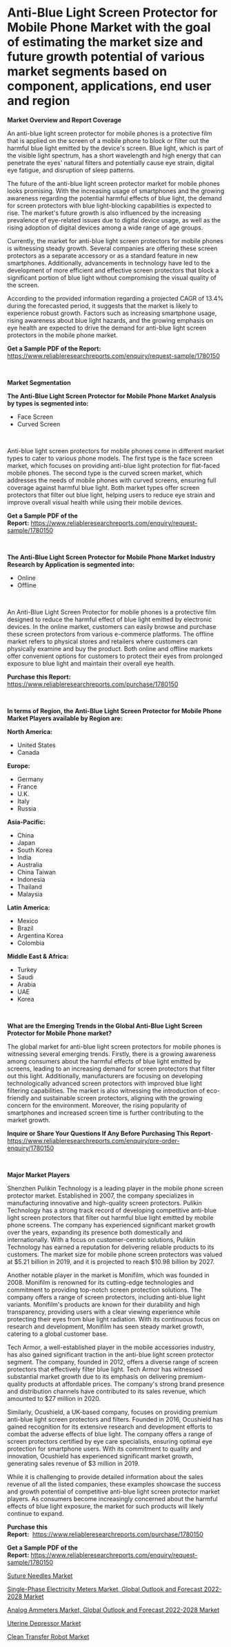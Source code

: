 <p><h1>Anti-Blue Light Screen Protector for Mobile Phone Market with the goal of estimating the market size and future growth potential of various market segments based on component, applications, end user and region</h1></p><p><strong>Market Overview and Report Coverage</strong></p>
<p><p>An anti-blue light screen protector for mobile phones is a protective film that is applied on the screen of a mobile phone to block or filter out the harmful blue light emitted by the device's screen. Blue light, which is part of the visible light spectrum, has a short wavelength and high energy that can penetrate the eyes' natural filters and potentially cause eye strain, digital eye fatigue, and disruption of sleep patterns.</p><p>The future of the anti-blue light screen protector market for mobile phones looks promising. With the increasing usage of smartphones and the growing awareness regarding the potential harmful effects of blue light, the demand for screen protectors with blue light-blocking capabilities is expected to rise. The market's future growth is also influenced by the increasing prevalence of eye-related issues due to digital device usage, as well as the rising adoption of digital devices among a wide range of age groups.</p><p>Currently, the market for anti-blue light screen protectors for mobile phones is witnessing steady growth. Several companies are offering these screen protectors as a separate accessory or as a standard feature in new smartphones. Additionally, advancements in technology have led to the development of more efficient and effective screen protectors that block a significant portion of blue light without compromising the visual quality of the screen.</p><p>According to the provided information regarding a projected CAGR of 13.4% during the forecasted period, it suggests that the market is likely to experience robust growth. Factors such as increasing smartphone usage, rising awareness about blue light hazards, and the growing emphasis on eye health are expected to drive the demand for anti-blue light screen protectors in the mobile phone market.</p></p>
<p><strong>Get a Sample PDF of the Report:</strong> <a href="https://www.reliableresearchreports.com/enquiry/request-sample/1780150">https://www.reliableresearchreports.com/enquiry/request-sample/1780150</a></p>
<p>&nbsp;</p>
<p><strong>Market Segmentation</strong></p>
<p><strong>The Anti-Blue Light Screen Protector for Mobile Phone Market Analysis by types is segmented into:</strong></p>
<p><ul><li>Face Screen</li><li>Curved Screen</li></ul></p>
<p>&nbsp;</p>
<p><p>Anti-blue light screen protectors for mobile phones come in different market types to cater to various phone models. The first type is the face screen market, which focuses on providing anti-blue light protection for flat-faced mobile phones. The second type is the curved screen market, which addresses the needs of mobile phones with curved screens, ensuring full coverage against harmful blue light. Both market types offer screen protectors that filter out blue light, helping users to reduce eye strain and improve overall visual health while using their mobile devices.</p></p>
<p><strong>Get a Sample PDF of the Report:</strong>&nbsp;<a href="https://www.reliableresearchreports.com/enquiry/request-sample/1780150">https://www.reliableresearchreports.com/enquiry/request-sample/1780150</a></p>
<p>&nbsp;</p>
<p><strong>The Anti-Blue Light Screen Protector for Mobile Phone Market Industry Research by Application is segmented into:</strong></p>
<p><ul><li>Online</li><li>Offline</li></ul></p>
<p>&nbsp;</p>
<p><p>An Anti-Blue Light Screen Protector for mobile phones is a protective film designed to reduce the harmful effect of blue light emitted by electronic devices. In the online market, customers can easily browse and purchase these screen protectors from various e-commerce platforms. The offline market refers to physical stores and retailers where customers can physically examine and buy the product. Both online and offline markets offer convenient options for customers to protect their eyes from prolonged exposure to blue light and maintain their overall eye health.</p></p>
<p><strong>Purchase this Report:</strong>&nbsp; <a href="https://www.reliableresearchreports.com/purchase/1780150">https://www.reliableresearchreports.com/purchase/1780150</a></p>
<p>&nbsp;</p>
<p><strong>In terms of Region, the Anti-Blue Light Screen Protector for Mobile Phone Market Players available by Region are:</strong></p>
<p>
    <p> <strong> North America: </strong>
        <ul>
            <li>United States</li>
            <li>Canada</li>
        </ul>
        </p> 
    <p> <strong> Europe: </strong>
        <ul>
            <li>Germany</li>
            <li>France</li>
            <li>U.K.</li>
            <li>Italy</li>
            <li>Russia</li>
        </ul>
        </p> 
    <p> <strong> Asia-Pacific: </strong>
        <ul>
            <li>China</li>
            <li>Japan</li>
            <li>South Korea</li>
            <li>India</li>
            <li>Australia</li>
            <li>China Taiwan</li>
            <li>Indonesia</li>
            <li>Thailand</li>
            <li>Malaysia</li>
        </ul>
        </p> 
    <p> <strong> Latin America: </strong>
        <ul>
            <li>Mexico</li>
            <li>Brazil</li>
            <li>Argentina Korea</li>
            <li>Colombia</li>
        </ul>
        </p> 
    <p> <strong> Middle East & Africa: </strong>
        <ul>
            <li>Turkey</li>
            <li>Saudi</li>
            <li>Arabia</li>
            <li>UAE</li>
            <li>Korea</li>
        </ul>
    </p>
    </p>
<p>&nbsp;</p>
<p><strong>What are the Emerging Trends in the Global Anti-Blue Light Screen Protector for Mobile Phone market?</strong></p>
<p><p>The global market for anti-blue light screen protectors for mobile phones is witnessing several emerging trends. Firstly, there is a growing awareness among consumers about the harmful effects of blue light emitted by screens, leading to an increasing demand for screen protectors that filter out this light. Additionally, manufacturers are focusing on developing technologically advanced screen protectors with improved blue light filtering capabilities. The market is also witnessing the introduction of eco-friendly and sustainable screen protectors, aligning with the growing concern for the environment. Moreover, the rising popularity of smartphones and increased screen time is further contributing to the market growth.</p></p>
<p><strong>Inquire or Share Your Questions If Any Before Purchasing This Report</strong>- <a href="https://www.reliableresearchreports.com/enquiry/pre-order-enquiry/1780150">https://www.reliableresearchreports.com/enquiry/pre-order-enquiry/1780150</a></p>
<p>&nbsp;</p>
<p><strong>Major Market Players</strong></p>
<p><p>Shenzhen Pulikin Technology is a leading player in the mobile phone screen protector market. Established in 2007, the company specializes in manufacturing innovative and high-quality screen protectors. Pulikin Technology has a strong track record of developing competitive anti-blue light screen protectors that filter out harmful blue light emitted by mobile phone screens. The company has experienced significant market growth over the years, expanding its presence both domestically and internationally. With a focus on customer-centric solutions, Pulikin Technology has earned a reputation for delivering reliable products to its customers. The market size for mobile phone screen protectors was valued at $5.21 billion in 2019, and it is projected to reach $10.98 billion by 2027.</p><p>Another notable player in the market is Monifilm, which was founded in 2008. Monifilm is renowned for its cutting-edge technologies and commitment to providing top-notch screen protection solutions. The company offers a range of screen protectors, including anti-blue light variants. Monifilm's products are known for their durability and high transparency, providing users with a clear viewing experience while protecting their eyes from blue light radiation. With its continuous focus on research and development, Monifilm has seen steady market growth, catering to a global customer base. </p><p>Tech Armor, a well-established player in the mobile accessories industry, has also gained significant traction in the anti-blue light screen protector segment. The company, founded in 2012, offers a diverse range of screen protectors that effectively filter blue light. Tech Armor has witnessed substantial market growth due to its emphasis on delivering premium-quality products at affordable prices. The company's strong brand presence and distribution channels have contributed to its sales revenue, which amounted to $27 million in 2020.</p><p>Similarly, Ocushield, a UK-based company, focuses on providing premium anti-blue light screen protectors and filters. Founded in 2016, Ocushield has gained recognition for its extensive research and development efforts to combat the adverse effects of blue light. The company offers a range of screen protectors certified by eye care specialists, ensuring optimal eye protection for smartphone users. With its commitment to quality and innovation, Ocushield has experienced significant market growth, generating sales revenue of $3 million in 2019.</p><p>While it is challenging to provide detailed information about the sales revenue of all the listed companies, these examples showcase the success and growth potential of competitive anti-blue light screen protector market players. As consumers become increasingly concerned about the harmful effects of blue light exposure, the market for such products will likely continue to expand.</p></p>
<p><strong>Purchase this Report:</strong>&nbsp;&nbsp;<a href="https://www.reliableresearchreports.com/purchase/1780150">https://www.reliableresearchreports.com/purchase/1780150</a></p>
<p></p>
<p><strong>Get a Sample PDF of the Report:</strong>&nbsp;<a href="https://www.reliableresearchreports.com/enquiry/request-sample/1780150">https://www.reliableresearchreports.com/enquiry/request-sample/1780150</a></p>
<p><p><a href="https://www.linkedin.com/pulse/suture-needles-market-share-amp-new-trends-analysis-report-vj7me/">Suture Needles Market</a></p><p><a href="https://medium.com/@darianswift1922/single-phase-electricity-meters-market-global-outlook-and-forecast-2022-2028-market-focuses-on-5c05ff0fc41a">Single-Phase Electricity Meters Market, Global Outlook and Forecast 2022-2028 Market</a></p><p><a href="https://medium.com/@zolajenkins1966/decoding-analog-ammeters-market-global-outlook-and-forecast-2022-2028-market-metrics-market-4d2b18e1f26d">Analog Ammeters Market, Global Outlook and Forecast 2022-2028 Market</a></p><p><a href="https://www.linkedin.com/pulse/uterine-depressor-market-challenges-opportunities-growth-drivers-iq7ve/">Uterine Depressor Market</a></p><p><a href="https://github.com/pizolina/Market-Research-Report-List-1/blob/main/clean-transfer-robot-market.md">Clean Transfer Robot Market</a></p></p>